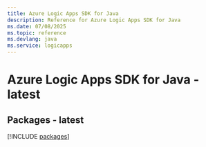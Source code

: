 ```yaml
---
title: Azure Logic Apps SDK for Java
description: Reference for Azure Logic Apps SDK for Java
ms.date: 07/08/2025
ms.topic: reference
ms.devlang: java
ms.service: logicapps
---
```

# Azure Logic Apps SDK for Java - latest
## Packages - latest
[!INCLUDE [packages](logic-apps-index.md)]